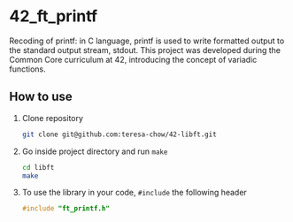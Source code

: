 # 42_ft_printf

Recoding of printf: in C language, printf is used to write formatted output to the standard output stream, stdout. This project was developed during the Common Core curriculum at 42, introducing the concept of variadic functions.


## How to use

1. Clone repository
    ```bash
    git clone git@github.com:teresa-chow/42-libft.git
    ```

2. Go inside project directory and run `make`
    ```bash
    cd libft
    make
    ```
3. To use the library in your code, `#include` the following header
    ```c
    #include "ft_printf.h"
    ```

</br>
